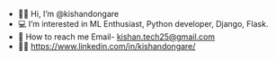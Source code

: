 - 👩‍💻 Hi, I’m @kishandongare
- 💻 I’m interested in ML Enthusiast, Python developer, Django, Flask.
- 📧 How to reach me Email- kishan.tech25@gmail.com
- 🤵🏽 https://www.linkedin.com/in/kishandongare/
<!---
kishandongare/kishandongare is a ✨ special ✨ repository because its `README.md` (this file) appears on your GitHub profile.
You can click the Preview link to take a look at your changes.
--->
